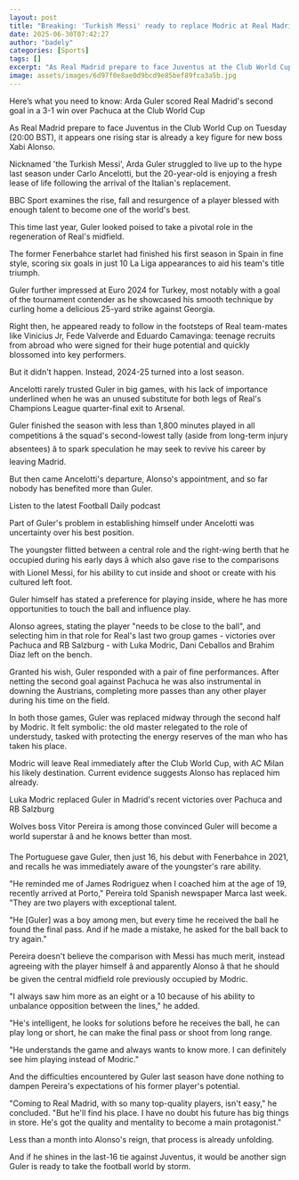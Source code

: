 ```yaml
---
layout: post
title: "Breaking: 'Turkish Messi' ready to replace Modric at Real Madrid"
date: 2025-06-30T07:42:27
author: "badely"
categories: [Sports]
tags: []
excerpt: "As Real Madrid prepare to face Juventus at the Club World Cup on Tuesday, Arda Guler is emerging as a key figure - BBC Sport takes a closer look."
image: assets/images/6d97f0e8ae0d9bcd9e85bef89fca3a5b.jpg
---
```


Here’s what you need to know: Arda Guler scored Real Madrid's second goal in a 3-1 win over Pachuca at the Club World Cup

As Real Madrid prepare to face Juventus in the Club World Cup on Tuesday (20:00 BST), it appears one rising star is already a key figure for new boss Xabi Alonso.

Nicknamed 'the Turkish Messi', Arda Guler struggled to live up to the hype last season under Carlo Ancelotti, but the 20-year-old is enjoying a fresh lease of life following the arrival of the Italian's replacement.

BBC Sport examines the rise, fall and resurgence of a player blessed with enough talent to become one of the world's best.

This time last year, Guler looked poised to take a pivotal role in the regeneration of Real's midfield.

The former Fenerbahce starlet had finished his first season in Spain in fine style, scoring six goals in just 10 La Liga appearances to aid his team's title triumph.

Guler further impressed at Euro 2024 for Turkey, most notably with a goal of the tournament contender as he showcased his smooth technique by curling home a delicious 25-yard strike against Georgia.

Right then, he appeared ready to follow in the footsteps of Real team-mates like Vinicius Jr, Fede Valverde and Eduardo Camavinga: teenage recruits from abroad who were signed for their huge potential and quickly blossomed into key performers.

But it didn't happen. Instead, 2024-25 turned into a lost season.

Ancelotti rarely trusted Guler in big games, with his lack of importance underlined when he was an unused substitute for both legs of Real's Champions League quarter-final exit to Arsenal.

Guler finished the season with less than 1,800 minutes played in all competitions â the squad's second-lowest tally (aside from long-term injury absentees) â to spark speculation he may seek to revive his career by leaving Madrid.

But then came Ancelotti's departure, Alonso's appointment, and so far nobody has benefited more than Guler.

Listen to the latest Football Daily podcast

Part of Guler's problem in establishing himself under Ancelotti was uncertainty over his best position.

The youngster flitted between a central role and the right-wing berth that he occupied during his early days â which also gave rise to the comparisons with Lionel Messi, for his ability to cut inside and shoot or create with his cultured left foot.

Guler himself has stated a preference for playing inside, where he has more opportunities to touch the ball and influence play.

Alonso agrees, stating the player "needs to be close to the ball", and selecting him in that role for Real's last two group games - victories over Pachuca and RB Salzburg - with Luka Modric, Dani Ceballos and Brahim Diaz left on the bench.

Granted his wish, Guler responded with a pair of fine performances. After netting the second goal against Pachuca he was also instrumental in downing the Austrians, completing more passes than any other player during his time on the field.

In both those games, Guler was replaced midway through the second half by Modric. It felt symbolic: the old master relegated to the role of understudy, tasked with protecting the energy reserves of the man who has taken his place.

Modric will leave Real immediately after the Club World Cup, with AC Milan his likely destination. Current evidence suggests Alonso has replaced him already.

Luka Modric replaced Guler in Madrid's recent victories over Pachuca and RB Salzburg

Wolves boss Vitor Pereira is among those convinced Guler will become a world superstar â and he knows better than most.

The Portuguese gave Guler, then just 16, his debut with Fenerbahce in 2021, and recalls he was immediately aware of the youngster's rare ability.

"He reminded me of James Rodriguez when I coached him at the age of 19, recently arrived at Porto," Pereira told Spanish newspaper Marca last week. "They are two players with exceptional talent.

"He [Guler] was a boy among men, but every time he received the ball he found the final pass. And if he made a mistake, he asked for the ball back to try again."

Pereira doesn't believe the comparison with Messi has much merit, instead agreeing with the player himself â and apparently Alonso â that he should be given the central midfield role previously occupied by Modric.

"I always saw him more as an eight or a 10 because of his ability to unbalance opposition between the lines," he added.

"He's intelligent, he looks for solutions before he receives the ball, he can play long or short, he can make the final pass or shoot from long range.

"He understands the game and always wants to know more. I can definitely see him playing instead of Modric."

And the difficulties encountered by Guler last season have done nothing to dampen Pereira's expectations of his former player's potential.

"Coming to Real Madrid, with so many top-quality players, isn't easy," he concluded. "But he'll find his place. I have no doubt his future has big things in store. He's got the quality and mentality to become a main protagonist."

Less than a month into Alonso's reign, that process is already unfolding.

And if he shines in the last-16 tie against Juventus, it would be another sign Guler is ready to take the football world by storm.

